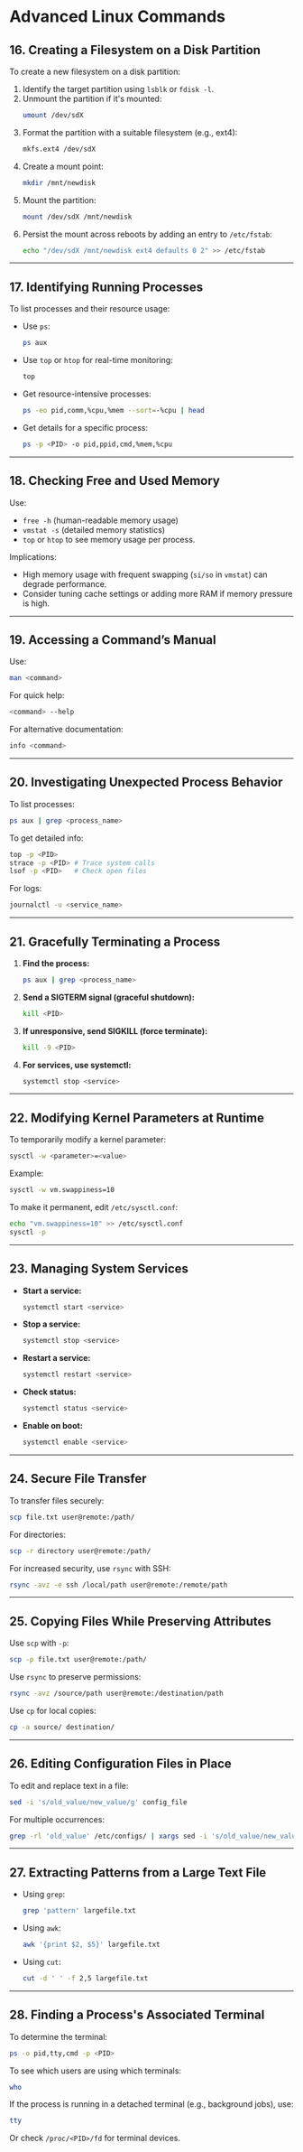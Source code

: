 # Advanced Linux Commands

## 16. Creating a Filesystem on a Disk Partition
To create a new filesystem on a disk partition:
1. Identify the target partition using `lsblk` or `fdisk -l`.
2. Unmount the partition if it's mounted:  
   ```bash
   umount /dev/sdX
   ```
3. Format the partition with a suitable filesystem (e.g., ext4):  
   ```bash
   mkfs.ext4 /dev/sdX
   ```
4. Create a mount point:  
   ```bash
   mkdir /mnt/newdisk
   ```
5. Mount the partition:  
   ```bash
   mount /dev/sdX /mnt/newdisk
   ```
6. Persist the mount across reboots by adding an entry to `/etc/fstab`:
   ```bash
   echo "/dev/sdX /mnt/newdisk ext4 defaults 0 2" >> /etc/fstab
   ```

---

## 17. Identifying Running Processes
To list processes and their resource usage:
- Use `ps`:
  ```bash
  ps aux
  ```
- Use `top` or `htop` for real-time monitoring:
  ```bash
  top
  ```
- Get resource-intensive processes:
  ```bash
  ps -eo pid,comm,%cpu,%mem --sort=-%cpu | head
  ```
- Get details for a specific process:
  ```bash
  ps -p <PID> -o pid,ppid,cmd,%mem,%cpu
  ```

---

## 18. Checking Free and Used Memory
Use:
- `free -h` (human-readable memory usage)
- `vmstat -s` (detailed memory statistics)
- `top` or `htop` to see memory usage per process.

Implications:
- High memory usage with frequent swapping (`si/so` in `vmstat`) can degrade performance.
- Consider tuning cache settings or adding more RAM if memory pressure is high.

---

## 19. Accessing a Command’s Manual
Use:
```bash
man <command>
```
For quick help:
```bash
<command> --help
```
For alternative documentation:
```bash
info <command>
```

---

## 20. Investigating Unexpected Process Behavior
To list processes:
```bash
ps aux | grep <process_name>
```
To get detailed info:
```bash
top -p <PID>
strace -p <PID> # Trace system calls
lsof -p <PID>   # Check open files
```
For logs:
```bash
journalctl -u <service_name>
```

---

## 21. Gracefully Terminating a Process
1. **Find the process:**
   ```bash
   ps aux | grep <process_name>
   ```
2. **Send a SIGTERM signal (graceful shutdown):**
   ```bash
   kill <PID>
   ```
3. **If unresponsive, send SIGKILL (force terminate):**
   ```bash
   kill -9 <PID>
   ```
4. **For services, use systemctl:**
   ```bash
   systemctl stop <service>
   ```

---

## 22. Modifying Kernel Parameters at Runtime
To temporarily modify a kernel parameter:
```bash
sysctl -w <parameter>=<value>
```
Example:
```bash
sysctl -w vm.swappiness=10
```
To make it permanent, edit `/etc/sysctl.conf`:
```bash
echo "vm.swappiness=10" >> /etc/sysctl.conf
sysctl -p
```

---

## 23. Managing System Services
- **Start a service:**  
  ```bash
  systemctl start <service>
  ```
- **Stop a service:**  
  ```bash
  systemctl stop <service>
  ```
- **Restart a service:**  
  ```bash
  systemctl restart <service>
  ```
- **Check status:**  
  ```bash
  systemctl status <service>
  ```
- **Enable on boot:**  
  ```bash
  systemctl enable <service>
  ```

---

## 24. Secure File Transfer
To transfer files securely:
```bash
scp file.txt user@remote:/path/
```
For directories:
```bash
scp -r directory user@remote:/path/
```
For increased security, use `rsync` with SSH:
```bash
rsync -avz -e ssh /local/path user@remote:/remote/path
```

---

## 25. Copying Files While Preserving Attributes
Use `scp` with `-p`:
```bash
scp -p file.txt user@remote:/path/
```
Use `rsync` to preserve permissions:
```bash
rsync -avz /source/path user@remote:/destination/path
```
Use `cp` for local copies:
```bash
cp -a source/ destination/
```

---

## 26. Editing Configuration Files in Place
To edit and replace text in a file:
```bash
sed -i 's/old_value/new_value/g' config_file
```
For multiple occurrences:
```bash
grep -rl 'old_value' /etc/configs/ | xargs sed -i 's/old_value/new_value/g'
```

---

## 27. Extracting Patterns from a Large Text File
- Using `grep`:
  ```bash
  grep 'pattern' largefile.txt
  ```
- Using `awk`:
  ```bash
  awk '{print $2, $5}' largefile.txt
  ```
- Using `cut`:
  ```bash
  cut -d ' ' -f 2,5 largefile.txt
  ```

---

## 28. Finding a Process's Associated Terminal
To determine the terminal:
```bash
ps -o pid,tty,cmd -p <PID>
```
To see which users are using which terminals:
```bash
who
```
If the process is running in a detached terminal (e.g., background jobs), use:
```bash
tty
```
Or check `/proc/<PID>/fd` for terminal devices.
